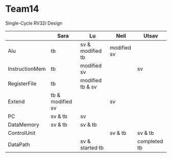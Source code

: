 # Team14

Single-Cycle RV32I Design 
<br>

|                | Sara             | Lu               | Neil        | Utsav        |
|----------------|------------------|------------------|-------------|--------------|
| Alu            | tb               | sv & modified tb | modified sv |              |
| InstructionMem | tb               | modified sv      |             | sv           |
| RegisterFile   | tb               | modified tb & sv |             |              |
| Extend         | tb & modified sv |                  | sv          |              |
| PC             | sv & tb          | sv               |             |              |
| DataMemory     | sv & tb          | sv & tb          |             |              |
| ControlUnit    |                  |                  | sv & tb     | sv & tb      |
| DataPath       |                  | sv & started tb  |             | completed tb |